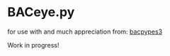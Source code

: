 # BACeye.py

for use with and much appreciation from: [bacpypes3](https://github.com/JoelBender/BACpypes3/)

Work in progress!
